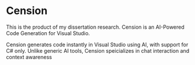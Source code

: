 # Cension

This is the product of my dissertation research.
Cension is an AI-Powered Code Generation for Visual Studio.

Cension generates code instantly in Visual Studio using AI, with support for C# only.
Unlike generic AI tools, Cension speicializes in chat interaction and context awareness

